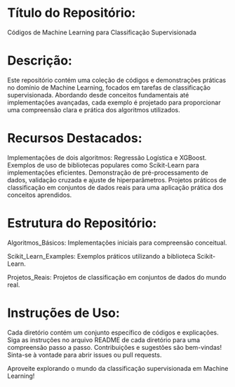 # Título do Repositório:
Códigos de Machine Learning para Classificação Supervisionada

# Descrição:
Este repositório contém uma coleção de códigos e demonstrações práticas no domínio de Machine Learning, focados em tarefas de classificação supervisionada. Abordando desde conceitos fundamentais até implementações avançadas, cada exemplo é projetado para proporcionar uma compreensão clara e prática dos algoritmos utilizados.

# Recursos Destacados:

Implementações de dois algoritmos: Regressão Logística e XGBoost.
Exemplos de uso de bibliotecas populares como Scikit-Learn para implementações eficientes.
Demonstração de pré-processamento de dados, validação cruzada e ajuste de hiperparâmetros.
Projetos práticos de classificação em conjuntos de dados reais para uma aplicação prática dos conceitos aprendidos.

# Estrutura do Repositório:

Algoritmos_Básicos: Implementações iniciais para compreensão conceitual.

Scikit_Learn_Examples: Exemplos práticos utilizando a biblioteca Scikit-Learn.

Projetos_Reais: Projetos de classificação em conjuntos de dados do mundo real.

# Instruções de Uso:

Cada diretório contém um conjunto específico de códigos e explicações.
Siga as instruções no arquivo README de cada diretório para uma compreensão passo a passo.
Contribuições e sugestões são bem-vindas! Sinta-se à vontade para abrir issues ou pull requests.

Aproveite explorando o mundo da classificação supervisionada em Machine Learning!
